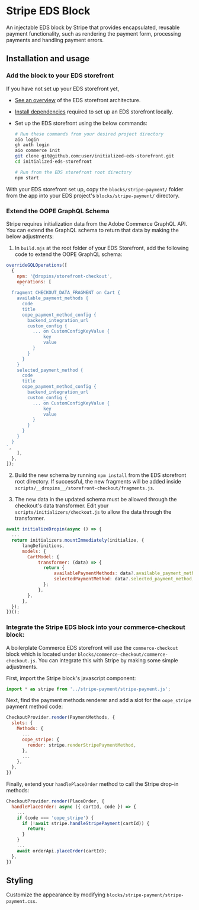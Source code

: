 # Stripe EDS Block

An injectable EDS block by Stripe that provides encapsulated, reusable payment functionality, such as
rendering the payment form, processing payments and handling payment errors.

## Installation and usage

### Add the block to your EDS storefront

If you have not set up your EDS storefront yet,

- [See an overview](https://experienceleague.adobe.com/developer/commerce/storefront/get-started/) of the EDS storefront architecture.
- [Install dependencies](https://github.com/adobe-commerce/aio-cli-plugin-commerce?tab=readme-ov-file#prerequisites) required to set up an EDS storefront locally.
- Set up the EDS storefront using the below commands:

  ```sh
  # Run these commands from your desired project directory
  aio login
  gh auth login
  aio commerce init
  git clone git@github.com:user/initialized-eds-storefront.git
  cd initialized-eds-storefront

  # Run from the EDS storefront root directory
  npm start
  ```

With your EDS storefront set up, copy the `blocks/stripe-payment/` folder from the app into your EDS project's `blocks/stripe-payment/` directory.

### Extend the OOPE GraphQL Schema

Stripe requires initialization data from the Adobe Commerce GraphQL API.
You can extend the GraphQL schema to return that data by making the below adjustments:

1. In `build.mjs` at the root folder of your EDS Storefront, add the following code to extend the OOPE GraphQL schema:

```js
overrideGQLOperations([
  {
    npm: '@dropins/storefront-checkout',
    operations: [
      `
  fragment CHECKOUT_DATA_FRAGMENT on Cart {
    available_payment_methods {
      code
      title
      oope_payment_method_config {
        backend_integration_url
        custom_config {
          ... on CustomConfigKeyValue {
              key
              value
          }
        }
      }
    }
    selected_payment_method {
      code
      title
      oope_payment_method_config {
        backend_integration_url
        custom_config {
          ... on CustomConfigKeyValue {
              key
              value
          }
        }
      }
    }
  }
`,
    ],
  },
]);
```

2. Build the new schema by running `npm install` from the EDS storefront root directory. If successful, the new fragments will be added
   inside `scripts/__dropins__/storefront-checkout/fragments.js`.

3. The new data in the updated schema must be allowed through the checkout's data transformer.
   Edit your `scripts/initializers/checkout.js` to allow the data through the transformer.

```js
await initializeDropin(async () => {
  ...
  return initializers.mountImmediately(initialize, {
      langDefinitions,
      models: {
        CartModel: {
            transformer: (data) => {
              return {
                  availablePaymentMethods: data?.available_payment_methods,
                  selectedPaymentMethod: data?.selected_payment_method,
              };
            },
        },
      },
  });
})();
```

### Integrate the Stripe EDS block into your commerce-checkout block:

A boilerplate Commerce EDS storefront will use the `commerce-checkout` block which is located under
`blocks/commerce-checkout/commerce-checkout.js`. You can integrate this with
Stripe by making some simple adjustments.

First, import the Stripe block's javascript component:

```javascript
import * as stripe from '../stripe-payment/stripe-payment.js';
```

Next, find the payment methods renderer and add a slot for the `oope_stripe` payment method code:

```javascript
CheckoutProvider.render(PaymentMethods, {
  slots: {
    Methods: {
      ...
      oope_stripe: {
        render: stripe.renderStripePaymentMethod,
      },
      ...
    },
  },
})
```

Finally, extend your `handlePlaceOrder` method to call the Stripe drop-in methods:

```javascript
CheckoutProvider.render(PlaceOrder, {
  handlePlaceOrder: async ({ cartId, code }) => {
    ...
    if (code === 'oope_stripe') {
      if (!await stripe.handleStripePayment(cartId)) {
        return;
      }
    }
    ...
    await orderApi.placeOrder(cartId);
  },
})
```

## Styling

Customize the appearance by modifying `blocks/stripe-payment/stripe-payment.css`.